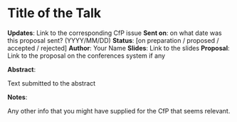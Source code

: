 # Title of the Talk

**Updates**:  Link to the corresponding CfP issue
**Sent on**:  on what date was this proposal sent? (YYYY/MM/DD)
**Status**:   [on preparation / proposed / accepted / rejected]
**Author**:   Your Name
**Slides**:   Link to the slides
**Proposal**: Link to the proposal on the conferences system if any

**Abstract**:

Text submitted to the abstract

**Notes**:

Any other info that you might have supplied for the CfP that seems relevant.